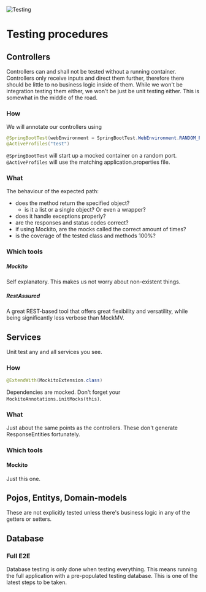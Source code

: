 ![Testing](https://github.com/ThomassenMichiel/Acara/workflows/Testing/badge.svg)

# Testing procedures

## Controllers

Controllers can and shall not be tested without a running container. Controllers only receive inputs and direct them 
further, therefore there should be little to no business logic inside of them. While we won't be integration testing 
them either, we won't be just be unit testing either. This is somewhat in the middle of the road.

### How

We will annotate our controllers using
```java
@SpringBootTest(webEnvironment = SpringBootTest.WebEnvironment.RANDOM_PORT)
@ActiveProfiles("test")
```

```@SpringBootTest``` will start up a mocked container on a random port.
```@ActiveProfiles``` will use the matching application.properties file.

### What

The behaviour of the expected path:
* does the method return the specified object?
    * is it a list or a single object? Or even a wrapper?
* does it handle exceptions properly?
* are the responses and status codes correct?
* if using Mockito, are the mocks called the correct amount of times?
* is the coverage of the tested class and methods 100%?

### Which tools

##### Mockito
Self explanatory. This makes us not worry about non-existent things.

##### RestAssured
A great REST-based tool that offers great flexibility and versatility, while being significantly less verbose than 
MockMV.

## Services

Unit test any and all services you see.

### How
```java
@ExtendWith(MockitoExtension.class)
```

Dependencies are mocked. Don't forget your ```MockitoAnnotations.initMocks(this)```.

### What

Just about the same points as the controllers. These don't generate ResponseEntities fortunately.

### Which tools

#### Mockito
Just this one.

## Pojos, Entitys, Domain-models

These are not explicitly tested unless there's business logic in any of the getters or setters.

## Database

### Full E2E

Database testing is only done when testing everything. This means running the full application with a pre-populated 
testing database. This is one of the latest steps to be taken.
